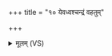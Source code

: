 +++
title = "१० येवध्वश्चन्द्रं वहतुम्"

+++
<details><summary>मूलम् (VS)</summary>

येव॒ध्व᳡श्च॒न्द्रं व॑ह॒तुं यक्ष्मा॑ यन्ति॒ जनाँ॒ अनु॑।  
पुन॒स्तान्य॒ज्ञिया॑दे॒वा न॑यन्तु॒ यत॒ आग॑ताः ॥
</details>